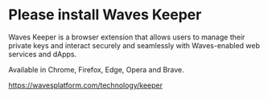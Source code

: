 # Please install Waves Keeper

Waves Keeper is a browser extension that allows users to manage their private keys and interact securely and seamlessly with Waves-enabled web services and dApps.

Available in Chrome, Firefox, Edge, Opera and Brave.

https://wavesplatform.com/technology/keeper
